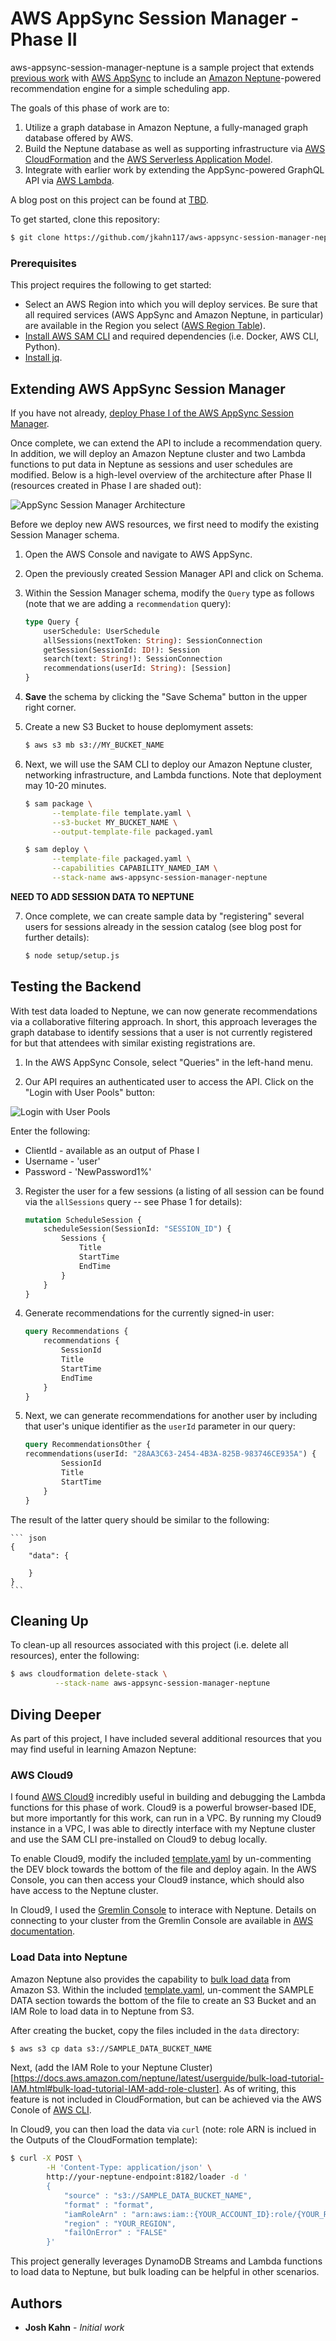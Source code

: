 # AWS AppSync Session Manager - Phase II

aws-appsync-session-manager-neptune is a sample project that extends [previous work](https://github.com/jkahn117/aws-appsync-session-manager) with [AWS AppSync](https://aws.amazon.com/appsync/) to include an [Amazon Neptune](https://aws.amazon.com/neptune/)-powered recommendation engine for a simple scheduling app.

The goals of this phase of work are to:

1. Utilize a graph database in Amazon Neptune, a fully-managed graph database offered by AWS.
2. Build the Neptune database as well as supporting infrastructure via [AWS CloudFormation](https://aws.amazon.com/cloudformation/) and the [AWS Serverless Application Model](https://github.com/awslabs/serverless-application-model).
3. Integrate with earlier work by extending the AppSync-powered GraphQL API via [AWS Lambda](https://aws.amazon.com/lambda/).

A blog post on this project can be found at [TBD](https://medium.com/@joshua.a.kahn).

To get started, clone this repository:

``` bash
$ git clone https://github.com/jkahn117/aws-appsync-session-manager-neptune.git
```

### Prerequisites

This project requires the following to get started:

* Select an AWS Region into which you will deploy services. Be sure that all required services (AWS AppSync and Amazon Neptune, in particular) are available in the Region you select ([AWS Region Table](https://aws.amazon.com/about-aws/global-infrastructure/regional-product-services/)).
* [Install AWS SAM CLI](https://github.com/awslabs/aws-sam-cli/blob/develop/docs/installation.rst) and required dependencies (i.e. Docker, AWS CLI, Python).
* [Install jq](https://stedolan.github.io/jq/download/).

## Extending AWS AppSync Session Manager

If you have not already, [deploy Phase I of the AWS AppSync Session Manager](https://github.com/jkahn117/aws-appsync-session-manager/blob/master/README.md).

Once complete, we can extend the API to include a recommendation query. In addition, we will deploy an Amazon Neptune cluster and two Lambda functions to put data in Neptune as sessions and user schedules are modified. Below is a high-level overview of the architecture after Phase II (resources created in Phase I are shaded out):

![AppSync Session Manager Architecture](./images/session-manager-neptune-architecture.png)

Before we deploy new AWS resources, we first need to modify the existing Session Manager schema.

1. Open the AWS Console and navigate to AWS AppSync.

2. Open the previously created Session Manager API and click on Schema.

3. Within the Session Manager schema, modify the `Query` type as follows (note that we are adding a `recommendation` query):

    ``` graphql
    type Query {
        userSchedule: UserSchedule
        allSessions(nextToken: String): SessionConnection
        getSession(SessionId: ID!): Session
        search(text: String!): SessionConnection
        recommendations(userId: String): [Session]
    }
    ```

4. **Save** the schema by clicking the "Save Schema" button in the upper right corner.

5. Create a new S3 Bucket to house deplomyment assets:

    ``` bash
    $ aws s3 mb s3://MY_BUCKET_NAME
    ```

6. Next, we will use the SAM CLI to deploy our Amazon Neptune cluster, networking infrastructure, and Lambda functions. Note that deployment may 10-20 minutes.

    ``` bash
    $ sam package \
          --template-file template.yaml \
          --s3-bucket MY_BUCKET_NAME \
          --output-template-file packaged.yaml

    $ sam deploy \
          --template-file packaged.yaml \
          --capabilities CAPABILITY_NAMED_IAM \
          --stack-name aws-appsync-session-manager-neptune
    ```

**NEED TO ADD SESSION DATA TO NEPTUNE**

7. Once complete, we can create sample data by "registering" several users for sessions already in the session catalog (see blog post for further details):

    ``` bash
    $ node setup/setup.js
    ```

## Testing the Backend

With test data loaded to Neptune, we can now generate recommendations via a collaborative filtering approach. In short, this approach leverages the graph database to identify sessions that a user is not currently registered for but that attendees with similar existing registrations are.

1. In the AWS AppSync Console, select "Queries" in the left-hand menu.

2. Our API requires an authenticated user to access the API. Click on the "Login with User Pools" button:

![Login with User Pools](./images/login-via-user-pools.png)

Enter the following:

* ClientId - available as an output of Phase I
* Username - 'user'
* Password - 'NewPassword1%'

3. Register the user for a few sessions (a listing of all session can be found via the `allSessions` query -- see Phase 1 for details):

    ``` graphql
    mutation ScheduleSession {
        scheduleSession(SessionId: "SESSION_ID") {
            Sessions {
                Title
                StartTime
                EndTime
            }
        }
    }
    ```

4. Generate recommendations for the currently signed-in user:

    ``` graphql
    query Recommendations {
        recommendations {
            SessionId
            Title
            StartTime
            EndTime
        }
    }
    ```

5. Next, we can generate recommendations for another user by including that user's unique identifier as the `userId` parameter in our query:

    ``` graphql
    query RecommendationsOther {
    recommendations(userId: "28AA3C63-2454-4B3A-825B-983746CE935A") {
            SessionId
            Title
            StartTime
        }
    }
    ```

The result of the latter query should be similar to the following:

    ``` json
    {
        "data": {

        }
    }
    ```

## Cleaning Up

To clean-up all resources associated with this project (i.e. delete all resources), enter the following:

``` bash
$ aws cloudformation delete-stack \
	      --stack-name aws-appsync-session-manager-neptune
```

## Diving Deeper

As part of this project, I have included several additional resources that you may find useful in learning Amazon Neptune:

### AWS Cloud9

I found [AWS Cloud9](https://aws.amazon.com/cloud9/) incredibly useful in building and debugging the Lambda functions for this phase of work. Cloud9 is a powerful browser-based IDE, but more importantly for this work, can run in a VPC. By running my Cloud9 instance in a VPC, I was able to directly interface with my Neptune cluster and use the SAM CLI pre-installed on Cloud9 to debug locally.

To enable Cloud9, modify the included [template.yaml](./template.yaml) by un-commenting the DEV block towards the bottom of the file and deploy again. In the AWS Console, you can then access your Cloud9 instance, which should also have access to the Neptune cluster.

In Cloud9, I used the [Gremlin Console](http://tinkerpop.apache.org) to interace with Neptune. Details on connecting to your cluster from the Gremlin Console are available in [AWS documentation](https://docs.aws.amazon.com/neptune/latest/userguide/access-graph-gremlin-console.html).

### Load Data into Neptune

Amazon Neptune also provides the capability to [bulk load data](https://docs.aws.amazon.com/neptune/latest/userguide/bulk-load.html) from Amazon S3. Within the included [template.yaml](./template.yaml), un-comment the SAMPLE DATA section towards the bottom of the file to create an S3 Bucket and an IAM Role to load data in to Neptune from S3.

After creating the bucket, copy the files included in the `data` directory:

``` bash
$ aws s3 cp data s3://SAMPLE_DATA_BUCKET_NAME
```

Next, (add the IAM Role to your Neptune Cluster)[https://docs.aws.amazon.com/neptune/latest/userguide/bulk-load-tutorial-IAM.html#bulk-load-tutorial-IAM-add-role-cluster]. As of writing, this feature is not included in CloudFormation, but can be achieved via the AWS Conole of [AWS CLI](https://docs.aws.amazon.com/cli/latest/reference/neptune/add-role-to-db-cluster.html).

In Cloud9, you can then load the data via `curl` (note: role ARN is inclued in the Outputs of the CloudFormation template):

``` bash
$ curl -X POST \
        -H 'Content-Type: application/json' \
        http://your-neptune-endpoint:8182/loader -d '
        { 
            "source" : "s3://SAMPLE_DATA_BUCKET_NAME",
            "format" : "format",
            "iamRoleArn" : "arn:aws:iam::{YOUR_ACCOUNT_ID}:role/{YOUR_ROLE_NAME}",
            "region" : "YOUR_REGION",
            "failOnError" : "FALSE"
        }'
```

This project generally leverages DynamoDB Streams and Lambda functions to load data to Neptune, but bulk loading can be helpful in other scenarios.

## Authors

* **Josh Kahn** - *Initial work*